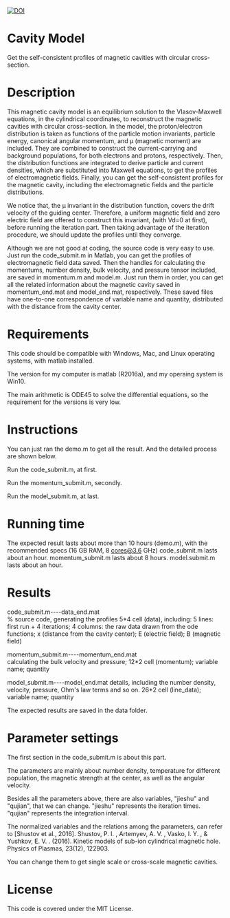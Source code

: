   [![DOI](https://zenodo.org/badge/282154562.svg)](https://zenodo.org/badge/latestdoi/282154562)
  # Cavity Model
  Get the self-consistent profiles of magnetic cavities with circular cross-section.
  # Description
  This magnetic cavity model is an equilibrium solution to the Vlasov-Maxwell equations, in the cylindrical coordinates, to reconstruct the magnetic cavities with circular cross-section. In the model, the proton/electron distribution is taken as functions of the particle motion invariants, particle energy, canonical angular momentum, and μ (magnetic moment) are included. They are combined to construct the current-carrying and background populations, for both electrons and protons, respectively. Then, the distribution functions are integrated to derive particle and current densities, which are substituted into Maxwell equations, to get the profiles of electromagnetic fields. Finally, you can get the self-consistent profiles for the magnetic cavity, including the electromagnetic fields and the particle distributions. 

  We notice that, the μ invariant in the distribution function, covers the drift velocity of the guiding center. Therefore, a uniform magnetic field and zero electric field are offered to construct this invariant, (with Vd=0 at first), before running the iteration part. Then taking advantage of the iteration procedure, we should update the profiles until they converge.

  Although we are not good at coding, the source code is very easy to use. Just run the code_submit.m in Matlab, you can get the profiles of electromagnetic field data saved. Then the handles for calculating the momentums, number density, bulk velocity, and pressure tensor included, are saved in momentum.m and model.m. Just run them in order, you can get all the related information about the magnetic cavity saved in momentum_end.mat and model_end.mat, respectively. These saved files have one-to-one correspondence of variable name and quantity, distributed with the distance from the cavity center.
  # Requirements
  This code should be compatible with Windows, Mac, and Linux operating systems, with matlab installed.

  The version for my computer is matlab (R2016a), and my operaing system is Win10. 

  The main arithmetic is ODE45 to solve the differential equations, so the requirement for the versions is very low. 
  # Instructions
  You can just ran the demo.m to get all the result. And the detailed process are shown below.
  
  Run the code_submit.m, at first. 

  Run the momentum_submit.m, secondly.

  Run the model_submit.m, at last.
  # Running time
  The expected result lasts about more than 10 hours (demo.m), with the recommended specs (16 GB RAM, 8 cores@3.6 GHz)
  code_submit.m lasts about an hour.
  momentum_submit.m lasts about 8 hours.
  model.submit.m lasts about an hour.
  # Results
  code_submit.m----data_end.mat  
  % source code, generating the profiles
  5*4 cell (data), including: 
  5 lines: first run + 4 iterations;
  4 columns: the raw data drawn from the ode functions; x (distance from the cavity center); E (electric field); B (magnetic field)

  momentum_submit.m----momentum_end.mat  
  calculating the bulk velocity and pressure;
  12*2 cell (momentum);
  variable name; quantity

  model_submit.m----model_end.mat 
  details, including the number density, velocity, pressure, Ohm's law terms and so on. 
  26*2 cell (line_data);
  variable name; quantity

  The expected results are saved in the data folder. 
  # Parameter settings
  The first section in the code_submit.m is about this part. 

  The parameters are mainly about number density, temperature for different population, the magnetic strength at the center, as well as the angular velocity. 
  
  Besides all the parameters above, there are also variables, "jieshu" and "qujian", that we can change. 
  "jieshu" represents the iteration times.
  "qujian" represents the integration interval.
  
  The normalized variables and the relations among the parameters, can refer to [Shustov et al., 2016].
  Shustov, P. I. , Artemyev, A. V. , Vasko, I. Y. , & Yushkov, E. V. . (2016). Kinetic models of sub-ion cylindrical magnetic hole. Physics of Plasmas, 23(12), 122903.

  You can change them to get single scale or cross-scale magnetic cavities.
  # License
  This code is covered under the MIT License.
